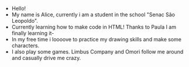 - Hello!
- My name is Alice, currently i am a student in the school "Senac São Leopoldo".
- Currently learning how to make code in HTML! Thanks to Paula I am finally learning it-
- In my free time i loooove to practice my drawing skills and make some characters.
- I also play some games. Limbus Company and Omori follow me around and casually drive me crazy.
